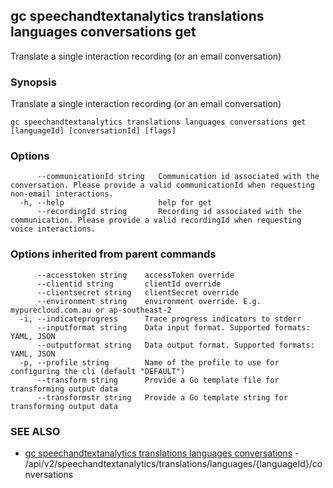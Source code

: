 ## gc speechandtextanalytics translations languages conversations get

Translate a single interaction recording (or an email conversation)

### Synopsis

Translate a single interaction recording (or an email conversation)

```
gc speechandtextanalytics translations languages conversations get [languageId] [conversationId] [flags]
```

### Options

```
      --communicationId string   Communication id associated with the conversation. Please provide a valid communicationId when requesting non-email interactions.
  -h, --help                     help for get
      --recordingId string       Recording id associated with the communication. Please provide a valid recordingId when requesting voice interactions.
```

### Options inherited from parent commands

```
      --accesstoken string    accessToken override
      --clientid string       clientId override
      --clientsecret string   clientSecret override
      --environment string    environment override. E.g. mypurecloud.com.au or ap-southeast-2
  -i, --indicateprogress      Trace progress indicators to stderr
      --inputformat string    Data input format. Supported formats: YAML, JSON
      --outputformat string   Data output format. Supported formats: YAML, JSON
  -p, --profile string        Name of the profile to use for configuring the cli (default "DEFAULT")
      --transform string      Provide a Go template file for transforming output data
      --transformstr string   Provide a Go template string for transforming output data
```

### SEE ALSO

* [gc speechandtextanalytics translations languages conversations](gc_speechandtextanalytics_translations_languages_conversations.html)	 - /api/v2/speechandtextanalytics/translations/languages/{languageId}/conversations


